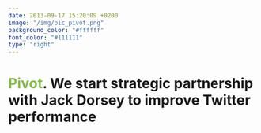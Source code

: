 ```yaml
---
date: 2013-09-17 15:20:09 +0200
image: "/img/pic_pivot.png"
background_color: "#ffffff"
font_color: "#111111"
type: "right"
---
```

# <span style="color:#85bc49">Pivot</span>. We start strategic partnership with Jack Dorsey to improve Twitter performance
